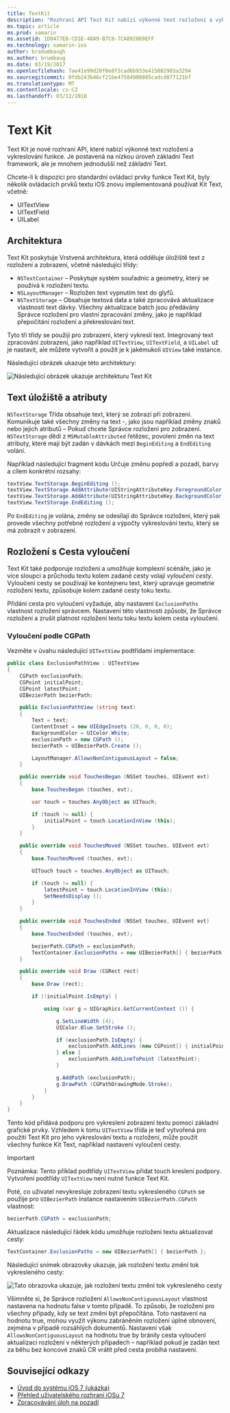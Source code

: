 ```yaml
---
title: TextKit
description: "Rozhraní API Text Kit nabízí výkonné text rozložení a vykreslování funkce Xamarin.iOS."
ms.topic: article
ms.prod: xamarin
ms.assetid: 1D0477E8-CD1E-48A9-B7C8-7CA892069EFF
ms.technology: xamarin-ios
author: bradumbaugh
ms.author: brumbaug
ms.date: 03/19/2017
ms.openlocfilehash: 7ae41e99d20f0e8f3cad6b933e415002903a3294
ms.sourcegitcommit: 0fdb243b46cf21be47584900805cadcd077121bf
ms.translationtype: MT
ms.contentlocale: cs-CZ
ms.lasthandoff: 03/12/2018
---
```

# <a name="text-kit"></a>Text Kit

Text Kit je nové rozhraní API, které nabízí výkonné text rozložení a vykreslování funkce. Je postavená na nízkou úroveň základní Text framework, ale je mnohem jednodušší než základní Text.

Chcete-li k dispozici pro standardní ovládací prvky funkce Text Kit, byly několik ovládacích prvků textu iOS znovu implementovaná používat Kit Text, včetně:

-  UITextView
-  UITextField
-  UILabel


## <a name="architecture"></a>Architektura

Text Kit poskytuje Vrstvená architektura, která odděluje úložiště text z rozložení a zobrazení, včetně následující třídy:

-  `NSTextContainer` – Poskytuje systém souřadnic a geometry, který se používá k rozložení textu.
-  `NSLayoutManager` – Rozložen text vypnutím text do glyfů. 
-  `NSTextStorage` – Obsahuje textová data a také zpracovává aktualizace vlastností text dávky. Všechny aktualizace batch jsou předávány Správce rozložení pro vlastní zpracování změny, jako je například přepočítání rozložení a překreslování text.


Tyto tři třídy se použijí pro zobrazení, který vykreslí text. Integrovaný text zpracování zobrazení, jako například `UITextView`, `UITextField`, a `UILabel` už je nastavit, ale můžete vytvořit a použít je k jakémukoli `UIView` také instance.

Následující obrázek ukazuje této architektury:

 ![](textkit-images/textkitarch.png "Následující obrázek ukazuje architekturu Text Kit")

## <a name="text-storage-and-attributes"></a>Text úložiště a atributy

`NSTextStorage` Třída obsahuje text, který se zobrazí při zobrazení. Komunikuje také všechny změny na text -, jako jsou například změny znaků nebo jejich atributů – Pokud chcete Správce rozložení pro zobrazení. `NSTextStorage` dědí z `MSMutableAttributed` řetězec, povolení změn na text atributy, které mají být zadán v dávkách mezi `BeginEditing` a `EndEditing` volání.

Například následující fragment kódu Určuje změnu popředí a pozadí, barvy a cílem konkrétní rozsahy:

```csharp
textView.TextStorage.BeginEditing ();
textView.TextStorage.AddAttribute(UIStringAttributeKey.ForegroundColor, UIColor.Green, new NSRange(200, 400));
textView.TextStorage.AddAttribute(UIStringAttributeKey.BackgroundColor, UIColor.Black, new NSRange(210, 300));
textView.TextStorage.EndEditing ();
```

Po `EndEditing` je volána, změny se odesílají do Správce rozložení, který pak provede všechny potřebné rozložení a výpočty vykreslování textu, který se má zobrazit v zobrazení.

## <a name="layout-with-exclusion-path"></a>Rozložení s Cesta vyloučení

Text Kit také podporuje rozložení a umožňuje komplexní scénáře, jako je více sloupci a průchodu textu kolem zadané cesty volají *vyloučení cesty*. Vyloučení cesty se používají ke kontejneru text, který upravuje geometrie rozložení textu, způsobuje kolem zadané cesty toku textu.

Přidání cesta pro vyloučení vyžaduje, aby nastavení `ExclusionPaths` vlastnost rozložení správcem. Nastavení této vlastnosti způsobí, že Správce rozložení a zrušit platnost rozložení textu toku textu kolem cesta vyloučení.

### <a name="exclusion-based-on-a-cgpath"></a>Vyloučení podle CGPath

Vezměte v úvahu následující `UITextView` podtřídami implementace:

```csharp
public class ExclusionPathView : UITextView
{
    CGPath exclusionPath;
    CGPoint initialPoint;
    CGPoint latestPoint;
    UIBezierPath bezierPath;

    public ExclusionPathView (string text)
    {
        Text = text;
        ContentInset = new UIEdgeInsets (20, 0, 0, 0);
        BackgroundColor = UIColor.White;
        exclusionPath = new CGPath ();
        bezierPath = UIBezierPath.Create ();

        LayoutManager.AllowsNonContiguousLayout = false;
    }

    public override void TouchesBegan (NSSet touches, UIEvent evt)
    {
        base.TouchesBegan (touches, evt);

        var touch = touches.AnyObject as UITouch;

        if (touch != null) {
            initialPoint = touch.LocationInView (this);
        }
    }

    public override void TouchesMoved (NSSet touches, UIEvent evt)
    {
        base.TouchesMoved (touches, evt);

        UITouch touch = touches.AnyObject as UITouch;

        if (touch != null) {
            latestPoint = touch.LocationInView (this);
            SetNeedsDisplay ();
        }
    }

    public override void TouchesEnded (NSSet touches, UIEvent evt)
    {
        base.TouchesEnded (touches, evt);

        bezierPath.CGPath = exclusionPath;
        TextContainer.ExclusionPaths = new UIBezierPath[] { bezierPath };
    }

    public override void Draw (CGRect rect)
    {
        base.Draw (rect);

        if (!initialPoint.IsEmpty) {

            using (var g = UIGraphics.GetCurrentContext ()) {

                g.SetLineWidth (4);
                UIColor.Blue.SetStroke ();

                if (exclusionPath.IsEmpty) {
                    exclusionPath.AddLines (new CGPoint[] { initialPoint, latestPoint });
                } else {
                    exclusionPath.AddLineToPoint (latestPoint);
                }

                g.AddPath (exclusionPath);
                g.DrawPath (CGPathDrawingMode.Stroke);
            }
        }
    }
}
```

Tento kód přidává podporu pro vykreslení zobrazení textu pomocí základní grafické prvky. Vzhledem k tomu `UITextView` třída je teď vytvořená pro použití Text Kit pro jeho vykreslování textu a rozložení, může použít všechny funkce Kit Text, například nastavení vyloučení cesty.

> [!IMPORTANT]
>   Poznámka: Tento příklad podtřídy `UITextView` přidat touch kreslení podpory. Vytvoření podtřídy `UITextView` není nutné funkce Text Kit.



Poté, co uživatel nevykresluje zobrazení textu vykresleného `CGPath` se použije pro `UIBezierPath` instance nastavením `UIBezierPath.CGPath` vlastnost:

```csharp
bezierPath.CGPath = exclusionPath;
```

Aktualizace následující řádek kódu umožňuje rozložení textu aktualizovat cesty:

```csharp
TextContainer.ExclusionPaths = new UIBezierPath[] { bezierPath };
```

Následující snímek obrazovky ukazuje, jak rozložení textu změní tok vykresleného cesty:

<!-- ![](textkit-images/exclusionpath1.png "This screenshot illustrates how the text layout changes to flow around the drawn path")--> 
![](textkit-images/exclusionpath2.png "Tato obrazovka ukazuje, jak rozložení textu změní tok vykresleného cesty")

Všimněte si, že Správce rozložení `AllowsNonContiguousLayout` vlastnost nastavena na hodnotu false v tomto případě. To způsobí, že rozložení pro všechny případy, kdy se text změní být přepočítána. Toto nastavení na hodnotu true, mohou využít výkonu zabráněním rozložení úplné obnovení, zejména v případě rozsáhlých dokumentů. Nastavení však `AllowsNonContiguousLayout` na hodnotu true by bránily cesta vyloučení aktualizaci rozložení v některých případech – například pokud je zadán text za běhu bez koncové znaků CR vrátit před cesta probíhá nastavení.


## <a name="related-links"></a>Související odkazy

- [Úvod do systému iOS 7 (ukázka)](https://developer.xamarin.com/samples/monotouch/IntroToiOS7)
- [Přehled uživatelského rozhraní iOSu 7](~/ios/platform/introduction-to-ios7/ios7-ui.md)
- [Zpracovávání úloh na pozadí](~/ios/app-fundamentals/backgrounding/index.md)
